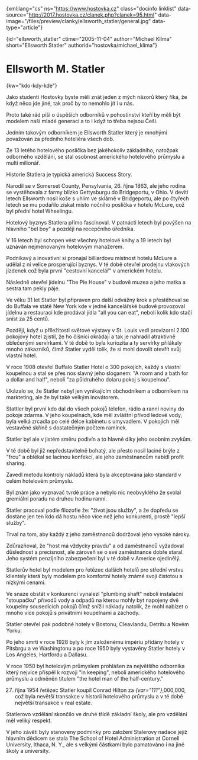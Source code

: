 
{xml:lang="cs" ns="https://www.hostovka.cz" class="docinfo linklist" data-source="http://2017.hostovka.cz/clanek.php?clanek=95.html" data-image="/files/preview/clanky/ellsworth_statler/general.jpg" data-type="article"}

{id="ellsworth\_statler" ctime="2005-11-04" author="Michael Klíma" short="Ellsworth Statler" authorid="hostovka/michael\_klima"}

# Ellsworth M. Statler

<!-- generated attribute kw by user_udpatekw.sh on 2019-06-30, do not edit -->

{kw="kdo-kdy-kde"}

Jako studenti Hostovky byste měli znát jeden z mých názorů který říká, že když něco jde jiné, tak proč by to nemohlo jít i u nás.

Proto také rád píši o úspěších odborníků v pohostinství kteří by měli být modelem naší mladé generaci a to i když to třeba nejsou Češi.

Jedním takovým odborníkem je Ellsworth Statler který je mnohými považován za předního hoteliéra všech dob.

Ze 13 letého hotelového poslíčka bez jakéhokoliv základního, natožpak odborného vzdělání, se stal osobnost amerického hotelového průmyslu a multi milionář.

Historie Statlera je typická americká Success Story.

Narodil se v Somerset County, Pensylvania, 26. října 1863, ale jeho rodina se vystěhovala z farmy blízko Gettysburgu do Bridgeportu, v Ohio. V devíti letech Ellsworth nosil koše s uhlím ve sklárně v Bridgeportu, ale po čtyřech letech se mu podařilo získat místo nočního poslíčka v hotelu McLure, což byl přední hotel Wheelingu.

Hotelový byznys Statlera přímo fascinoval. V patnácti letech byl povýšen na hlavního "bel boy" a později na recepčního úředníka.

V 16 letech byl schopen vést všechny hotelové knihy a 19 letech byl uznáván nejmenovaným hotelovým manažerem.

Podnikavý a inovativní si pronajal billiardovu místnost hotelu McLure a udělal z ní velice prosperující byznys. V té době otevřel prodejnu vlakových jízdenek což byla první "cestovní kancelář" v americkém hotelu.

Následně otevřel jídelnu "The Pie House" v budově muzea a jeho matka a sestra tam pekly páje.

Ve věku 31 let Statler byl připraven pro další odvážný krok a přestěhoval se do Buffala ve státě New York kde v jedné kancelářské budově provozoval jídelnu a restauraci kde prodával jídla "all you can eat", neboli kolik kdo stačí sníst za 25 centů.

Později, když u příležitosti světové výstavy v St. Louis vedl provizorní 2.100 pokojový hotel zjistil, že ho číšníci okrádají a tak je nahradil atraktivně oblečenými servírkami. V té době to byla kuriozita a ty servírky přilákaly mnoho zákazníků, čímž Statler vyděl tolik, že si mohl dovolit otevřít svůj vlastní hotel.

V roce 1908 otevřel Buffalo Statler Hotel o 300 pokojích, každý s vlastní koupelnou a stal se přes nos slavný jeho sloganem: "A room and a bath for a dollar and half", neboli "za půldruhého dolaru pokoj s koupelnou".

Ukázalo se, že Statler nebyl jen vynikajícím obchodníkem a odborníkem na markteting, ale že byl také velkým inovátorem.

Stattler byl první kdo dal do všech pokojů telefon, rádio a ranní noviny do pokoje zdarma. V jeho koupelnách, kde měl zvláštní přívod ledové vody, byla velká zrcadla po celé délce kabinetu s umyvadlem. V pokojích měl vestavěné skříně s dostatečným počtem ramínek.

Statler byl ale v jistém směru podivín a to hlavně díky jeho osobním zvykům.

V té době byl již nepředstavitelně bohatý, ale přesto nosil laciné brýle z "frcu" a oblékal se lacinou konfekcí, ale jeho zaměstnancům nabídl profit sharing.

Zavedl metodu kontroly nákladů která byla akceptována jako standard v celém hotelovém průmyslu.

Byl znám jako vyznavač tvrdé práce a nebylo nic neobvyklého že svolal gremiální poradu na druhou hodinu ranní.

Statler pracoval podle filozofie že: "život jsou služby", a že dopředu se dostane jen ten kdo dá hostu něco více než jeho konkurenti, prostě "lepší služby".

Trval na tom, aby každý z jeho zaměstnanců dodržoval jeho vysoké nároky.

Zdůrazňoval, že "host má vždycky pravdu" a od zaměstnanců vyžadoval důslednost a precisnost, ale zároveň se o své zaměstnance dobře staral. Jeho systém penzijního zabezpečení byl v té době v Americe ojedinělý.

Statlerův hotel byl modelem pro řetězec dalších hotelů pro střední vrstvu klientely která byly modelem pro komfortní hotely známé svoji čistotou a nízkými cenami.

Ve snaze obstát v konkurenci vynalezl "plumbing shaft" neboli instalační "stoupačku" přívodů vody a odpadů na kterou mohly byt napojeny dvě koupelny sousedících pokojů čímž snížil náklady natolik, že mohl nabízet o mnoho více pokojů s privátními koupelnami a záchody.

Statler otevřel pak podobné hotely v Bostonu, Cleavlandu, Detritu a Novém Yorku.

Po jeho smrti v roce 1928 byly k jím založenému impériu přidány hotely v Pitsbrgu a ve Washingtonu a po roce 1950 byly vystavěny Statler hotely v Los Angeles, Hartfordu a Dallasu.

V roce 1950 byl hotelovým průmyslem prohlášen za největšího odborníka který nejvíce přispěl k rozvoji "in keeping", neboli amerického hotelového průmyslu a odměněn titulem "the hotel man of the half-century."

27. října 1954 řetězec Statler koupil Conrad Hilton za  _{var="111"}_,000,000, což byla nevětší transakce v historii hotelového průmyslu a v té době největší transakce v real estate.

Statlerovo vzdělání skončilo ve druhé třídě základní školy, ale pro vzdělání měl veliký respekt.

V jeho závěti byly stanoveny podmínky pro založení Stalerovy nadace jejíž hlavním dědicem se stala The School of Hotel Administration at Cornell University, Ithaca, N. Y., ale s velkými částkami bylo pamatováno i na jiné školy a university.

